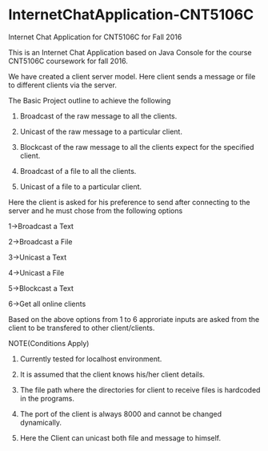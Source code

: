 # InternetChatApplication-CNT5106C
Internet Chat Application for CNT5106C for Fall 2016

This is an Internet Chat Application based on Java Console for the course CNT5106C coursework for fall 2016.

We have created a client server model. Here client sends a message or file to different clients via the server.

The Basic Project outline to achieve the following 

1. Broadcast of the raw message to all the clients.

2. Unicast of the raw message to a particular client.

3. Blockcast of the raw message to all the clients expect for the specified client.

4. Broadcast of a file to all the clients.

5. Unicast of a file to a particular client.

Here the client is asked for his preference to send after connecting to the server and he must chose from the following options

1->Broadcast a Text 

2->Broadcast a File

3->Unicast a Text

4->Unicast a File

5->Blockcast a Text

6->Get all online clients

Based on the above options from 1 to 6 approriate inputs are asked from the client to be transfered to other client/clients. 

NOTE(Conditions Apply)

1. Currently tested for localhost environment.

2. It is assumed that the client knows his/her client details.

3. The file path where the directories for client to receive files is hardcoded in the programs.

4. The port of the client is always 8000 and cannot be changed dynamically.

5. Here the Client can unicast both file and message to himself.
